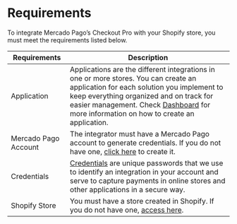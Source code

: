 # Requirements

To integrate Mercado Pago’s Checkout Pro with your Shopify store, you must meet the requirements listed below.

| Requirements | Description |
|---|---|
| Application | Applications are the different integrations in one or more stores. You can create an application for each solution you implement to keep everything organized and on track for easier management. Check [Dashboard](/developers/en/docs/shopify/additional-content/dashboard/header) for more information on how to create an application. |
| Mercado Pago Account | The integrator must have a Mercado Pago account to generate credentials. If you do not have one, [click here](https://www.mercadopago[FAKER][URL][DOMAIN]/hub/registration/landing) to create it. |
| Credentials	 | [Credentials](/developers/en/docs/shopify/additional-content/credentials) are unique passwords that we use to identify an integration in your account and serve to capture payments in online stores and other applications in a secure way. |
| Shopify Store | You must have a store created in Shopify. If you do not have one, [access here](https://www.shopify.com). |
